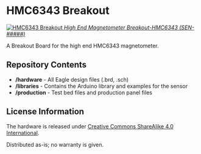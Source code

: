 HMC6343 Breakout
================

[![HMC6343 Breakout](/image.jpg)
*High End Magnetometer Breakout-HMC6343 (SEN-#####)*](productpage)

A Breakout Board for the high end HMC6343 magnetometer.

Repository Contents
-------------------
* **/hardware** - All Eagle design files (.brd, .sch)
* **/libraries** - Contains the Arduino library and examples for the sensor
* **/production** - Test bed files and production panel files


License Information
-------------------
The hardware is released under [Creative Commons ShareAlike 4.0 International](https://creativecommons.org/licenses/by-sa/4.0/).

Distributed as-is; no warranty is given.